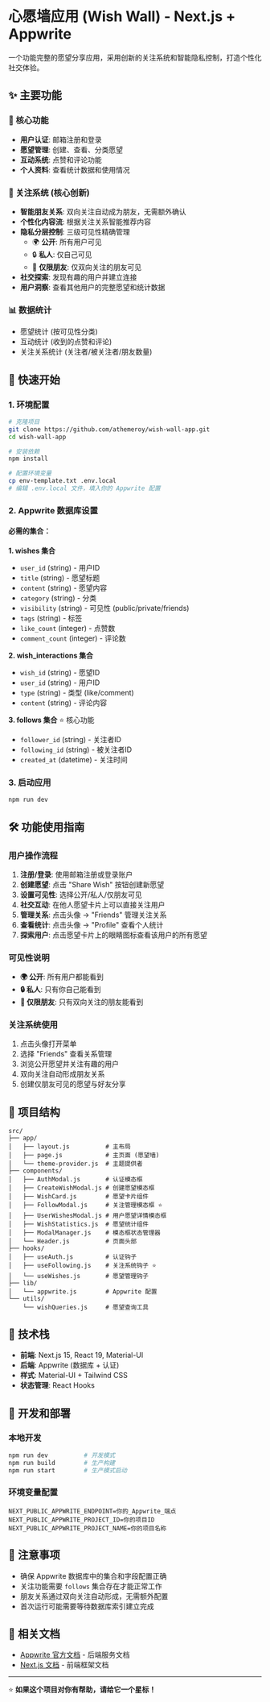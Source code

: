 # 心愿墙应用 (Wish Wall) - Next.js + Appwrite

一个功能完整的愿望分享应用，采用创新的关注系统和智能隐私控制，打造个性化社交体验。

## ✨ 主要功能

### 🎯 核心功能
- **用户认证**: 邮箱注册和登录
- **愿望管理**: 创建、查看、分类愿望
- **互动系统**: 点赞和评论功能
- **个人资料**: 查看统计数据和使用情况

### 👥 关注系统 (核心创新)
- **智能朋友关系**: 双向关注自动成为朋友，无需额外确认
- **个性化内容流**: 根据关注关系智能推荐内容
- **隐私分层控制**: 三级可见性精确管理
  - 🌍 **公开**: 所有用户可见
  - 🔒 **私人**: 仅自己可见
  - 👥 **仅限朋友**: 仅双向关注的朋友可见
- **社交探索**: 发现有趣的用户并建立连接
- **用户洞察**: 查看其他用户的完整愿望和统计数据

### 📊 数据统计
- 愿望统计 (按可见性分类)
- 互动统计 (收到的点赞和评论)
- 关注关系统计 (关注者/被关注者/朋友数量)

## 🚀 快速开始

### 1. 环境配置
```bash
# 克隆项目
git clone https://github.com/athemeroy/wish-wall-app.git
cd wish-wall-app

# 安装依赖
npm install

# 配置环境变量
cp env-template.txt .env.local
# 编辑 .env.local 文件，填入你的 Appwrite 配置
```

### 2. Appwrite 数据库设置

#### 必需的集合：

**1. wishes 集合**
- `user_id` (string) - 用户ID
- `title` (string) - 愿望标题
- `content` (string) - 愿望内容
- `category` (string) - 分类
- `visibility` (string) - 可见性 (public/private/friends)
- `tags` (string) - 标签
- `like_count` (integer) - 点赞数
- `comment_count` (integer) - 评论数

**2. wish_interactions 集合**
- `wish_id` (string) - 愿望ID
- `user_id` (string) - 用户ID
- `type` (string) - 类型 (like/comment)
- `content` (string) - 评论内容

**3. follows 集合** ⭐ 核心功能
- `follower_id` (string) - 关注者ID
- `following_id` (string) - 被关注者ID
- `created_at` (datetime) - 关注时间

### 3. 启动应用
```bash
npm run dev
```

## 🛠️ 功能使用指南

### 用户操作流程
1. **注册/登录**: 使用邮箱注册或登录账户
2. **创建愿望**: 点击 "Share Wish" 按钮创建新愿望
3. **设置可见性**: 选择公开/私人/仅朋友可见
4. **社交互动**: 在他人愿望卡片上可以直接关注用户
5. **管理关系**: 点击头像 → "Friends" 管理关注关系
6. **查看统计**: 点击头像 → "Profile" 查看个人统计
7. **探索用户**: 点击愿望卡片上的眼睛图标查看该用户的所有愿望

### 可见性说明
- **🌍 公开**: 所有用户都能看到
- **🔒 私人**: 只有你自己能看到
- **👥 仅限朋友**: 只有双向关注的朋友能看到

### 关注系统使用
1. 点击头像打开菜单
2. 选择 "Friends" 查看关系管理
3. 浏览公开愿望并关注有趣的用户
4. 双向关注自动形成朋友关系
5. 创建仅朋友可见的愿望与好友分享

## 📁 项目结构

```
src/
├── app/
│   ├── layout.js          # 主布局
│   ├── page.js            # 主页面 (愿望墙)
│   └── theme-provider.js  # 主题提供者
├── components/
│   ├── AuthModal.js       # 认证模态框
│   ├── CreateWishModal.js # 创建愿望模态框
│   ├── WishCard.js        # 愿望卡片组件
│   ├── FollowModal.js     # 关注管理模态框 ⭐
│   ├── UserWishesModal.js # 用户愿望详情模态框
│   ├── WishStatistics.js  # 愿望统计组件
│   ├── ModalManager.js    # 模态框状态管理器
│   └── Header.js          # 页面头部
├── hooks/
│   ├── useAuth.js         # 认证钩子
│   ├── useFollowing.js    # 关注系统钩子 ⭐
│   └── useWishes.js       # 愿望管理钩子
├── lib/
│   └── appwrite.js        # Appwrite 配置
└── utils/
    └── wishQueries.js     # 愿望查询工具
```

## 🎯 技术栈

- **前端**: Next.js 15, React 19, Material-UI
- **后端**: Appwrite (数据库 + 认证)
- **样式**: Material-UI + Tailwind CSS
- **状态管理**: React Hooks

## 🔧 开发和部署

### 本地开发
```bash
npm run dev          # 开发模式
npm run build        # 生产构建
npm run start        # 生产模式启动
```

### 环境变量配置
```env
NEXT_PUBLIC_APPWRITE_ENDPOINT=你的_Appwrite_端点
NEXT_PUBLIC_APPWRITE_PROJECT_ID=你的项目ID
NEXT_PUBLIC_APPWRITE_PROJECT_NAME=你的项目名称
```

## 🚨 注意事项

- 确保 Appwrite 数据库中的集合和字段配置正确
- 关注功能需要 `follows` 集合存在才能正常工作
- 朋友关系通过双向关注自动形成，无需额外配置
- 首次运行可能需要等待数据库索引建立完成

## 📄 相关文档

- [Appwrite 官方文档](https://appwrite.io/docs) - 后端服务文档
- [Next.js 文档](https://nextjs.org/docs) - 前端框架文档

---

⭐ **如果这个项目对你有帮助，请给它一个星标！**
